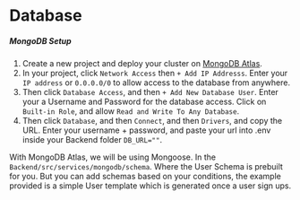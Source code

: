 # Database

##### MongoDB Setup

1. Create a new project and deploy your cluster on [MongoDB Atlas](https://www.mongodb.com/).
2. In your project, click `Network Access` then `+ Add IP Addresss`. Enter your `IP address` or `0.0.0.0/0` to allow access to the database from anywhere.
3. Then click `Database Access`, and then `+ Add New Database User`. Enter your a Username and Password for the database access. Click on `Built-in Role`, and allow `Read and Write To Any Database`.
4. Then click `Database`, and then `Connect`, and then `Drivers`, and copy the URL. Enter your username + password, and paste your url into .env inside your Backend folder `DB_URL=""`.

With MongoDB Atlas, we will be using Mongoose. In the `Backend/src/services/mongodb/schema`. Where the User Schema is prebuilt for you. But you can add schemas based on your conditions, the example provided is a simple User template which is generated once a user sign ups.
